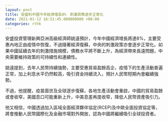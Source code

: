 ```yaml
---
layout: post
title: 安盛料中國今年經濟增長8%　刺激政策逐步正常化
date: 2021-01-12 16:51:45.000000000 +08:00
categories: rthk
---
```


安盛投資管理新興亞洲高級經濟師姚遠預計，今年中國經濟增長將達8%，主要受惠內地正由疫情中恢復，不過隨著經濟復蘇，中央的刺激政策亦會逐步正常化。如果中國延續去年的刺激措施規模，債務水平將不斷上升，為經濟帶來長遠問題，中央需要維持政策的可持續性和連續性。

姚遠提到，去年人民幣持續強勢，主要受惠貿易盈餘高企，疫情下的生產活動普遍正常，加上利息水平仍然較高，吸引資金持續流入，預計人民幣短期內會繼續強勢。

不過，他提醒，疫苗面世及全球逐步復蘇，各地生產活動會重啟，中國的貿易盈餘或會收窄，美國息口可能重新上升，中美息差再度收窄，降低人民幣資產吸引力。

他又相信，中國透過加入區域全面經濟夥伴協定(RCEP)及中歐全面投資協定等，將會推動人民幣國際化及金融市場對外開放，認為中國將繼續吸引全球投資者。
